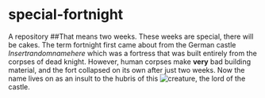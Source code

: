 # special-fortnight
A repository
##That means two weeks. These weeks are special, there will be cakes. 
The term fortnight first came about from the German castle _Insertrandomnamehere_ which was a fortress that was built entirely from the corpses of dead knight. However, human corpses make **very** bad building material, and the fort collapsed on its own after just two weeks. Now the name lives on as an insult to the hubris of this ![creature](https://octodex.github.com/nemesis), the lord of the castle.
